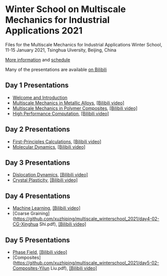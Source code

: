 # Winter School on Multiscale Mechanics for Industrial Applications 2021

Files for the Multiscale Mechanics for Industrial Applications Winter School, 11-15 January 2021, Tsinghua Uiversity, Beijing, China

[More information](https://aml.tsinghua.edu.cn/) and [schedule](https://github.com/xuzhiping/multiscale_winterschool_2021/Winter_School_Schedule.pdf)

Many of the presentations are available [on Bilibili](https://www.bilibili.com)

## Day 1 Presentations

* [Welcome and Introduction](https://github.com/xuzhiping/multiscale_winterschool_2021/day1-01-Introduction-ZhipingXu.pdf)
* [Multiscale Mechanics in Metallic Alloys](https://github.com/xuzhiping/multiscale_winterschool_2021/day1-02-Metallic-Alloys-ZheLiu.pdf), [[Bilibili video]](https://www.bilibili.com)
* [Multiscale Mechanics in Polymer Composites](https://github.com/xuzhiping/multiscale_winterschool_2021/day1-03-Polymer-Composites-PengCao.pdf), [[Bilibili video]](https://www.bilibili.com)
* [High Performance Computation](https://github.com/xuzhiping/multiscale_winterschool_2021/day1-04-HPC-JiaoLin.pdf), [[Bilibili video]](https://www.bilibili.com)

## Day 2 Presentations

* [First-Principles Calculations](https://github.com/xuzhiping/multiscale_winterschool_2021/day2-01-DFT-JiawangHong.pdf), [[Bilibili video]](https://www.bilibili.com)
* [Molecular Dynamics](https://github.com/xuzhiping/multiscale_winterschool_2021/day2-02-MD-XiaoyanLi.pdf), [[Bilibili video]](https://www.bilibili.com)

## Day 3 Presentations

* [Dislocation Dynamics](https://github.com/xuzhiping/multiscale_winterschool_2021/day3-01-DD-YinanCui.pdf), [[Bilibili video]](https://www.bilibili.com)
* [Crystal Plasticity](https://github.com/xuzhiping/multiscale_winterschool_2021/day3-02-CPFEM-XuZhang.pdf), [[Bilibili video]](https://www.bilibili.com)

## Day 4 Presentations

* [Machine Learning](https://github.com/xuzhiping/multiscale_winterschool_2021/day4-01-DEEPMD-HanWang.pdf), [[Bilibili video]](https://www.bilibili.com)
* [Coarse Graining](https://github.com/xuzhiping/multiscale_winterschool_2021/day4-02-CG-Xinghua Shi.pdf), [[Bilibili video]](https://www.bilibili.com)

## Day 5 Presentations

* [Phase Field](https://github.com/xuzhiping/multiscale_winterschool_2021/day5-01-PF-YongNi.pdf), [[Bilibili video]](https://www.bilibili.com)
* [Composites](https://github.com/xuzhiping/multiscale_winterschool_2021/day5-02-Composites-Yilun Liu.pdf), [[Bilibili video]](https://www.bilibili.com)
